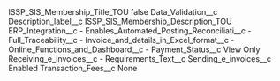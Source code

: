 <?xml version="1.0" encoding="UTF-8"?>
<CustomMetadata xmlns="http://soap.sforce.com/2006/04/metadata" xmlns:xsi="http://www.w3.org/2001/XMLSchema-instance" xmlns:xsd="http://www.w3.org/2001/XMLSchema">
    <label>ISSP_SIS_Membership_Title_TOU</label>
    <protected>false</protected>
    <values>
        <field>Data_Validation__c</field>
        <value xsi:nil="true"/>
    </values>
    <values>
        <field>Description_label__c</field>
        <value xsi:type="xsd:string">ISSP_SIS_Membership_Description_TOU</value>
    </values>
    <values>
        <field>ERP_Integration__c</field>
        <value xsi:type="xsd:string">-</value>
    </values>
    <values>
        <field>Enables_Automated_Posting_Reconciliati__c</field>
        <value xsi:type="xsd:string">-</value>
    </values>
    <values>
        <field>Full_Traceability__c</field>
        <value xsi:type="xsd:string">-</value>
    </values>
    <values>
        <field>Invoice_and_details_in_Excel_format__c</field>
        <value xsi:type="xsd:string">-</value>
    </values>
    <values>
        <field>Online_Functions_and_Dashboard__c</field>
        <value xsi:type="xsd:string">-</value>
    </values>
    <values>
        <field>Payment_Status__c</field>
        <value xsi:type="xsd:string">View Only</value>
    </values>
    <values>
        <field>Receiving_e_invoices__c</field>
        <value xsi:type="xsd:string">-</value>
    </values>
    <values>
        <field>Requirements_Text__c</field>
        <value xsi:nil="true"/>
    </values>
    <values>
        <field>Sending_e_invoices__c</field>
        <value xsi:type="xsd:string">Enabled</value>
    </values>
    <values>
        <field>Transaction_Fees__c</field>
        <value xsi:type="xsd:string">None</value>
    </values>
</CustomMetadata>
